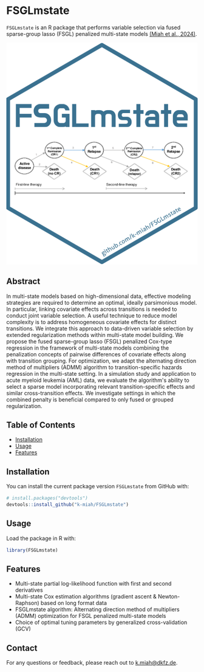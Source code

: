 # FSGLmstate

`FSGLmstate` is an R package that performs variable selection via fused sparse-group lasso (FSGL) penalized multi-state models [(Miah et al., 2024)](https://doi.org/10.48550/arXiv.2411.17394).

![Package Logo](https://raw.githubusercontent.com/k-miah/FSGLmstate/main/FSGLmstate.png)

## Abstract

In multi-state models based on high-dimensional data, effective modeling strategies are required to determine an optimal, ideally parsimonious model. 
In particular, linking covariate effects across transitions is needed to conduct joint variable selection. A useful technique to reduce model complexity is to address homogeneous covariate effects for distinct transitions. We integrate this approach to data-driven variable selection by extended regularization methods within multi-state model building. We propose the fused sparse-group lasso (FSGL) penalized Cox-type regression in the framework of multi-state models combining the penalization concepts of pairwise differences of covariate effects along with transition grouping. For optimization, we adapt the alternating direction method of multipliers (ADMM) algorithm to transition-specific hazards regression in the multi-state setting. In a simulation study and application to acute myeloid leukemia (AML) data, we evaluate the algorithm's ability to select a sparse model incorporating relevant transition-specific effects and similar cross-transition effects. We investigate settings in which the combined penalty is beneficial compared to only fused or grouped regularization.

## Table of Contents

- [Installation](#installation)
- [Usage](#usage)
- [Features](#features)

## Installation

You can install the current package version `FSGLmstate` from GitHub with:

```R
# install.packages("devtools")
devtools::install_github("k-miah/FSGLmstate")
```

## Usage

Load the package in R with:

```R
library(FSGLmstate)
```

## Features

- Multi-state partial log-likelihood function with first and second derivatives
- Multi-state Cox estimation algorithms (gradient ascent & Newton-Raphson) based on long format data
- FSGLmstate algorithm: Alternating direction method of multipliers (ADMM) optimization for FSGL penalized multi-state models
- Choice of optimal tuning parameters by generalized cross-validation (GCV)

## Contact

For any questions or feedback, please reach out to [k.miah@dkfz.de](mailto:k.miah@dkfz.de).


